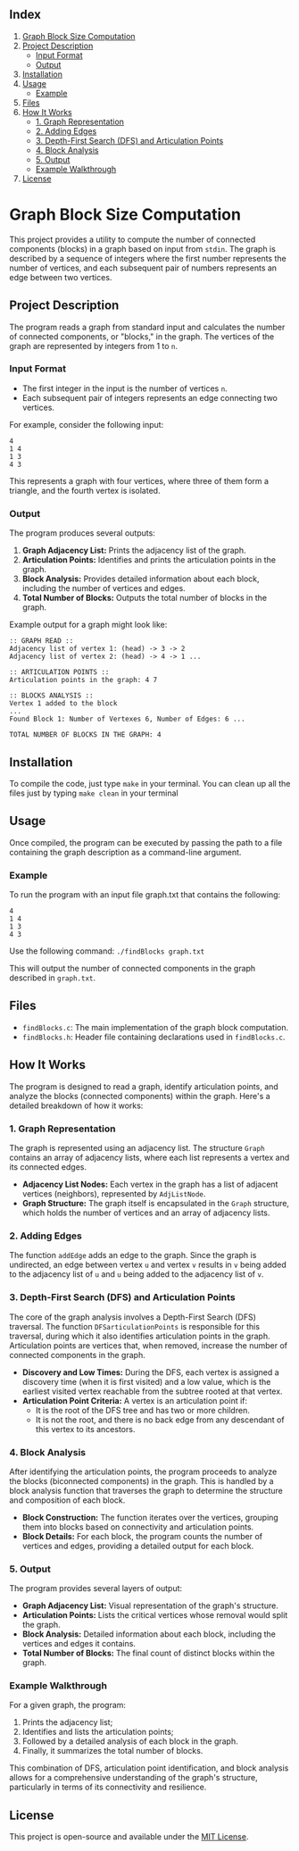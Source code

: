 ## Index
1. [Graph Block Size Computation](#graph-block-size-computation)
2. [Project Description](#project-description)
   - [Input Format](#input-format)
   - [Output](#output)
3. [Installation](#installation)
4. [Usage](#usage)
   - [Example](#example)
5. [Files](#files)
6. [How It Works](#how-it-works)
   - [1. Graph Representation](#1-graph-representation)
   - [2. Adding Edges](#2-adding-edges)
   - [3. Depth-First Search (DFS) and Articulation Points](#3-depth-first-search-dfs-and-articulation-points)
   - [4. Block Analysis](#4-block-analysis)
   - [5. Output](#5-output)
   - [Example Walkthrough](#example-walkthrough)
7. [License](#license)


# Graph Block Size Computation

This project provides a utility to compute the number of connected components (blocks) in a graph based on input from `stdin`. The graph is described by a sequence of integers where the first number represents the number of vertices, and each subsequent pair of numbers represents an edge between two vertices.

## Project Description

The program reads a graph from standard input and calculates the number of connected components, or "blocks," in the graph. The vertices of the graph are represented by integers from 1 to `n`.

### Input Format

- The first integer in the input is the number of vertices `n`.
- Each subsequent pair of integers represents an edge connecting two vertices.
  
For example, consider the following input:

```
4 
1 4
1 3
4 3
```


This represents a graph with four vertices, where three of them form a triangle, and the fourth vertex is isolated.

### Output

The program produces several outputs:
1. **Graph Adjacency List:** Prints the adjacency list of the graph.
2. **Articulation Points:** Identifies and prints the articulation points in the graph.
3. **Block Analysis:** Provides detailed information about each block, including the number of vertices and edges.
4. **Total Number of Blocks:** Outputs the total number of blocks in the graph.

Example output for a graph might look like:

```
:: GRAPH READ ::
Adjacency list of vertex 1: (head) -> 3 -> 2 
Adjacency list of vertex 2: (head) -> 4 -> 1 ...

:: ARTICULATION POINTS :: 
Articulation points in the graph: 4 7

:: BLOCKS ANALYSIS :: 
Vertex 1 added to the block 
... 
Found Block 1: Number of Vertexes 6, Number of Edges: 6 ...

TOTAL NUMBER OF BLOCKS IN THE GRAPH: 4
```

## Installation

To compile the code, just type `make` in your terminal. You can clean up all the files just by typing `make clean` in your terminal

## Usage

Once compiled, the program can be executed by passing the path to a file containing the graph description as a command-line argument.

### Example

To run the program with an input file graph.txt that contains the following:
```
4 
1 4 
1 3
4 3
```

Use the following command:
`./findBlocks graph.txt`

This will output the number of connected components in the graph described in `graph.txt`.

## Files

- `findBlocks.c`: The main implementation of the graph block computation.
- `findBlocks.h`: Header file containing declarations used in `findBlocks.c`.

## How It Works

The program is designed to read a graph, identify articulation points, and analyze the blocks (connected components) within the graph. Here's a detailed breakdown of how it works:

### 1. Graph Representation

The graph is represented using an adjacency list. The structure `Graph` contains an array of adjacency lists, where each list represents a vertex and its connected edges.

- **Adjacency List Nodes:** Each vertex in the graph has a list of adjacent vertices (neighbors), represented by `AdjListNode`.
- **Graph Structure:** The graph itself is encapsulated in the `Graph` structure, which holds the number of vertices and an array of adjacency lists.

### 2. Adding Edges

The function `addEdge` adds an edge to the graph. Since the graph is undirected, an edge between vertex `u` and vertex `v` results in `v` being added to the adjacency list of `u` and `u` being added to the adjacency list of `v`.

### 3. Depth-First Search (DFS) and Articulation Points

The core of the graph analysis involves a Depth-First Search (DFS) traversal. The function `DFSarticulationPoints` is responsible for this traversal, during which it also identifies articulation points in the graph. Articulation points are vertices that, when removed, increase the number of connected components in the graph.

- **Discovery and Low Times:** During the DFS, each vertex is assigned a discovery time (when it is first visited) and a low value, which is the earliest visited vertex reachable from the subtree rooted at that vertex.
- **Articulation Point Criteria:** A vertex is an articulation point if:
  - It is the root of the DFS tree and has two or more children.
  - It is not the root, and there is no back edge from any descendant of this vertex to its ancestors.

### 4. Block Analysis

After identifying the articulation points, the program proceeds to analyze the blocks (biconnected components) in the graph. This is handled by a block analysis function that traverses the graph to determine the structure and composition of each block.

- **Block Construction:** The function iterates over the vertices, grouping them into blocks based on connectivity and articulation points.
- **Block Details:** For each block, the program counts the number of vertices and edges, providing a detailed output for each block.

### 5. Output

The program provides several layers of output:
- **Graph Adjacency List:** Visual representation of the graph's structure.
- **Articulation Points:** Lists the critical vertices whose removal would split the graph.
- **Block Analysis:** Detailed information about each block, including the vertices and edges it contains.
- **Total Number of Blocks:** The final count of distinct blocks within the graph.

### Example Walkthrough

For a given graph, the program:
 1. Prints the adjacency list;
 2. Identifies and lists the articulation points;
 3. Followed by a detailed analysis of each block in the graph. 
 4. Finally, it summarizes the total number of blocks.

This combination of DFS, articulation point identification, and block analysis allows for a comprehensive understanding of the graph's structure, particularly in terms of its connectivity and resilience.

## License
This project is open-source and available under the [MIT License](LICENSE).